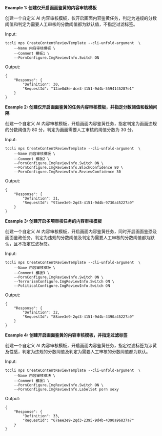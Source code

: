 **Example 1: 创建仅开启画面鉴黄的内容审核模板**

创建一个自定义 AI 内容审核模板，仅开启画面内容鉴黄任务，判定为违规的分数阈值和判定为需要人工审核的分数阈值都为默认值，不指定过滤标签。

Input: 

```
tccli mps CreateContentReviewTemplate --cli-unfold-argument  \
    --Name 内容审核模板 \
    --Comment 模板1 \
    --PornConfigure.ImgReviewInfo.Switch ON
```

Output: 
```
{
    "Response": {
        "Definition": 30,
        "RequestId": "12ae8d8e-dce3-4151-9d4b-5594145287e1"
    }
}
```

**Example 2: 创建仅开启画面鉴黄的任务内容审核模板，并指定分数阈值和截帧间隔**

创建一个自定义 AI 内容审核模板，开启画面内容鉴黄任务，指定判定为画面违规的分数阈值为 80 分，判定为画面需要人工审核的阈值分数为 30 分。

Input: 

```
tccli mps CreateContentReviewTemplate --cli-unfold-argument  \
    --Name 内容审核模板 \
    --Comment 模板2 \
    --PornConfigure.ImgReviewInfo.Switch ON \
    --PornConfigure.ImgReviewInfo.BlockConfidence 80 \
    --PornConfigure.ImgReviewInfo.ReviewConfidence 30
```

Output: 
```
{
    "Response": {
        "Definition": 31,
        "RequestId": "97aee3e9-2qd3-4151-9d4b-9730a45227a9"
    }
}
```

**Example 3: 创建开启多项审核任务的内容审核模板**

创建一个自定义 AI 内容审核模板，开启画面内容鉴黄任务，同时开启画面鉴恐及画面鉴政任务，判定为违规的分数阈值及判定为需要人工审核的分数阈值都为默认，且不指定过滤标签。

Input: 

```
tccli mps CreateContentReviewTemplate --cli-unfold-argument  \
    --Name 内容审核模板 \
    --Comment 模板3 \
    --PornConfigure.ImgReviewInfo.Switch ON \
    --TerrorismConfigure.ImgReviewInfo.Switch ON \
    --PoliticalConfigure.ImgReviewInfo.Switch ON
```

Output: 
```
{
    "Response": {
        "Definition": 32,
        "RequestId": "88aee3e9-2qd3-4151-9d4b-4390a45227a9"
    }
}
```

**Example 4: 创建开启画面鉴黄的内容审核模板，并指定过滤标签**

创建一个自定义 AI 内容审核模板，开启画面内容鉴黄任务，指定过滤标签为涉黄及性感，判定为违规的分数阈值及判定为需要人工审核的分数阈值都为默认。

Input: 

```
tccli mps CreateContentReviewTemplate --cli-unfold-argument  \
    --Name 内容审核模块 \
    --Comment 模板1 \
    --PornConfigure.ImgReviewInfo.Switch ON \
    --PornConfigure.ImgReviewInfo.LabelSet porn sexy
```

Output: 
```
{
    "Response": {
        "Definition": 33,
        "RequestId": "67aee3e9-2qd3-2395-9d4b-4390a96837a7"
    }
}
```

